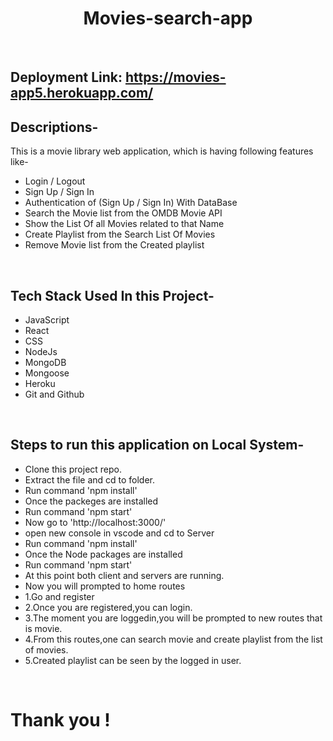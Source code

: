 <div align="center">
  <h1>Movies-search-app</h1>
</div>
<br/>

## Deployment Link: https://movies-app5.herokuapp.com/

## Descriptions-
This is a movie library web application, which is having following features like-
- Login / Logout
- Sign Up / Sign In
- Authentication of (Sign Up / Sign In) With DataBase
- Search the Movie list from the OMDB Movie API
- Show the List Of all Movies related to that Name
- Create Playlist from the Search List Of Movies
- Remove Movie list from the Created playlist
<br/>

## Tech Stack Used In this Project-
- JavaScript
- React
- CSS
- NodeJs
- MongoDB
- Mongoose
- Heroku
- Git and Github
<br/>

## Steps to run this application on Local System-
- Clone this project repo.
- Extract the file and cd to folder.
- Run command 'npm install'
- Once the packeges are installed
- Run command 'npm start'
- Now go to 'http://localhost:3000/'
- open new console in vscode and cd to Server
- Run command 'npm install'
- Once the Node packages are installed
- Run command 'npm start'
-  At this point both client and servers are running.
-  Now you will prompted to home routes
- 1.Go and register
- 2.Once you are registered,you can login.
- 3.The moment you are loggedin,you will be prompted to new routes that is movie.
- 4.From this routes,one can search movie and create playlist from the list of movies.
- 5.Created playlist can be seen by the logged in user.
<br/>

# Thank you !
